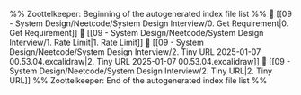 %% Zoottelkeeper: Beginning of the autogenerated index file list  %%
📄 [[09 - System Design/Neetcode/System Design Interview/0. Get Requirement|0. Get Requirement]]
📄 [[09 - System Design/Neetcode/System Design Interview/1. Rate Limit|1. Rate Limit]]
📄 [[09 - System Design/Neetcode/System Design Interview/2. Tiny URL 2025-01-07 00.53.04.excalidraw|2. Tiny URL 2025-01-07 00.53.04.excalidraw]]
📄 [[09 - System Design/Neetcode/System Design Interview/2. Tiny URL|2. Tiny URL]]
%% Zoottelkeeper: End of the autogenerated index file list  %%
